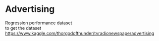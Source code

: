 # Advertising
Regression performance dataset
<br>to get the dataset https://www.kaggle.com/thorgodofthunder/tvradionewspaperadvertising
